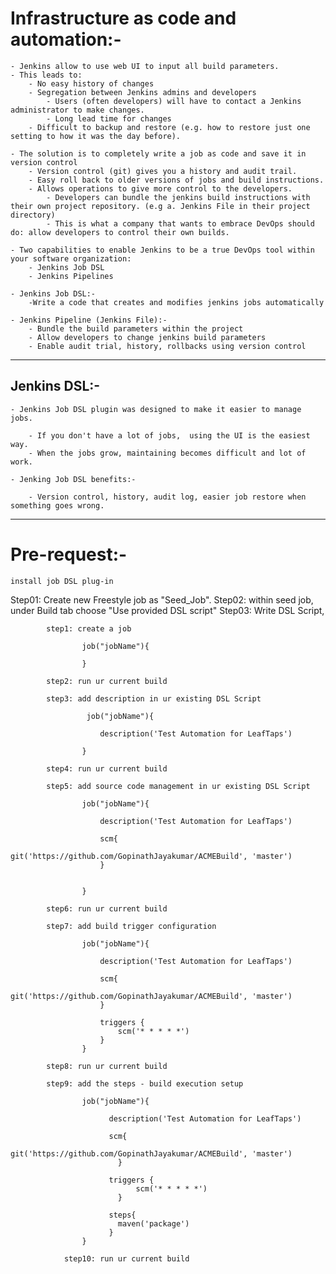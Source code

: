 # Infrastructure as code and automation:-  

	- Jenkins allow to use web UI to input all build parameters.
	- This leads to:
		- No easy history of changes
		- Segregation between Jenkins admins and developers
			- Users (often developers) will have to contact a Jenkins administrator to make changes.
			- Long lead time for changes
		- Difficult to backup and restore (e.g. how to restore just one setting to how it was the day before).

	- The solution is to completely write a job as code and save it in version control
		- Version control (git) gives you a history and audit trail.
		- Easy roll back to older versions of jobs and build instructions.
		- Allows operations to give more control to the developers.
			- Developers can bundle the jenkins build instructions with their own project repository. (e.g a. Jenkins File in their project directory)
			- This is what a company that wants to embrace DevOps should do: allow developers to control their own builds.

	- Two capabilities to enable Jenkins to be a true DevOps tool within your software organization:
		- Jenkins Job DSL
		- Jenkins Pipelines

	- Jenkins Job DSL:-
		-Write a code that creates and modifies jenkins jobs automatically

	- Jenkins Pipeline (Jenkins File):-
		- Bundle the build parameters within the project
		- Allow developers to change jenkins build parameters
		- Enable audit trial, history, rollbacks using version control 

******************************************************************************************************************************************************************

Jenkins DSL:-
-------------
	- Jenkins Job DSL plugin was designed to make it easier to manage jobs.

		- If you don't have a lot of jobs,  using the UI is the easiest way.
		- When the jobs grow, maintaining becomes difficult and lot of work.

	- Jenking Job DSL benefits:-

		- Version control, history, audit log, easier job restore when something goes wrong.
********************************************************************************************************************************************************************

# Pre-request:- 
	install job DSL plug-in
	
Step01: Create new Freestyle job as "Seed_Job".
Step02: within seed job, under Build tab choose "Use provided DSL script"
Step03: Write DSL Script,
			
			step1: create a job
					
					job("jobName"){

					}

			step2: run ur current build

			step3: add description in ur existing DSL Script

					 job("jobName"){

					 	description('Test Automation for LeafTaps')

					}

			step4: run ur current build

			step5: add source code management in ur existing DSL Script

					job("jobName"){

					 	description('Test Automation for LeafTaps')

					 	scm{
					 		 git('https://github.com/GopinathJayakumar/ACMEBuild', 'master')
					 	}


					}

			step6: run ur current build

			step7: add build trigger configuration

					job("jobName"){

					 	description('Test Automation for LeafTaps')

					 	scm{
					 		 git('https://github.com/GopinathJayakumar/ACMEBuild', 'master')
					 	}

					 	triggers {
        					scm('* * * * *')
    					}
					}

			step8: run ur current build

			step9: add the steps - build execution setup

					job("jobName"){

						  description('Test Automation for LeafTaps')
						  
						  scm{
						    git('https://github.com/GopinathJayakumar/ACMEBuild', 'master')
							}
						  
						  triggers {
						        scm('* * * * *')
						    }

						  steps{
						    maven('package')
						  }
					}

				step10: run ur current build





